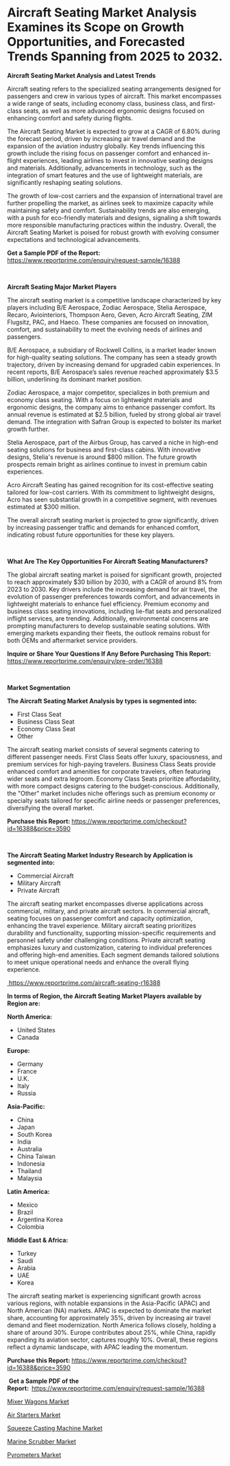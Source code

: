 <p><h1>Aircraft Seating Market Analysis Examines its Scope on Growth Opportunities, and Forecasted Trends Spanning from 2025 to 2032.</h1></p><p><strong>Aircraft Seating Market Analysis and Latest Trends</strong></p>
<p><p>Aircraft seating refers to the specialized seating arrangements designed for passengers and crew in various types of aircraft. This market encompasses a wide range of seats, including economy class, business class, and first-class seats, as well as more advanced ergonomic designs focused on enhancing comfort and safety during flights.</p><p>The Aircraft Seating Market is expected to grow at a CAGR of 6.80% during the forecast period, driven by increasing air travel demand and the expansion of the aviation industry globally. Key trends influencing this growth include the rising focus on passenger comfort and enhanced in-flight experiences, leading airlines to invest in innovative seating designs and materials. Additionally, advancements in technology, such as the integration of smart features and the use of lightweight materials, are significantly reshaping seating solutions.</p><p>The growth of low-cost carriers and the expansion of international travel are further propelling the market, as airlines seek to maximize capacity while maintaining safety and comfort. Sustainability trends are also emerging, with a push for eco-friendly materials and designs, signaling a shift towards more responsible manufacturing practices within the industry. Overall, the Aircraft Seating Market is poised for robust growth with evolving consumer expectations and technological advancements.</p></p>
<p><strong>Get a Sample PDF of the Report:&nbsp;</strong> <a href="https://www.reportprime.com/enquiry/request-sample/16388?utm_campaign=3444&utm_medium=2&utm_source=Github&utm_content=ia&utm_term=17032025&utm_id=aircraft-seating">https://www.reportprime.com/enquiry/request-sample/16388</a></p>
<p>&nbsp;</p>
<p><strong>Aircraft Seating Major Market Players</strong></p>
<p><p>The aircraft seating market is a competitive landscape characterized by key players including B/E Aerospace, Zodiac Aerospace, Stelia Aerospace, Recaro, Aviointeriors, Thompson Aero, Geven, Acro Aircraft Seating, ZIM Flugsitz, PAC, and Haeco. These companies are focused on innovation, comfort, and sustainability to meet the evolving needs of airlines and passengers.</p><p>B/E Aerospace, a subsidiary of Rockwell Collins, is a market leader known for high-quality seating solutions. The company has seen a steady growth trajectory, driven by increasing demand for upgraded cabin experiences. In recent reports, B/E Aerospace’s sales revenue reached approximately $3.5 billion, underlining its dominant market position.</p><p>Zodiac Aerospace, a major competitor, specializes in both premium and economy class seating. With a focus on lightweight materials and ergonomic designs, the company aims to enhance passenger comfort. Its annual revenue is estimated at $2.5 billion, fueled by strong global air travel demand. The integration with Safran Group is expected to bolster its market growth further.</p><p>Stelia Aerospace, part of the Airbus Group, has carved a niche in high-end seating solutions for business and first-class cabins. With innovative designs, Stelia's revenue is around $800 million. The future growth prospects remain bright as airlines continue to invest in premium cabin experiences.</p><p>Acro Aircraft Seating has gained recognition for its cost-effective seating tailored for low-cost carriers. With its commitment to lightweight designs, Acro has seen substantial growth in a competitive segment, with revenues estimated at $300 million.</p><p>The overall aircraft seating market is projected to grow significantly, driven by increasing passenger traffic and demands for enhanced comfort, indicating robust future opportunities for these key players.</p></p>
<p>&nbsp;</p>
<p><strong>What Are The Key Opportunities For Aircraft Seating Manufacturers?</strong></p>
<p><p>The global aircraft seating market is poised for significant growth, projected to reach approximately $30 billion by 2030, with a CAGR of around 8% from 2023 to 2030. Key drivers include the increasing demand for air travel, the evolution of passenger preferences towards comfort, and advancements in lightweight materials to enhance fuel efficiency. Premium economy and business class seating innovations, including lie-flat seats and personalized inflight services, are trending. Additionally, environmental concerns are prompting manufacturers to develop sustainable seating solutions. With emerging markets expanding their fleets, the outlook remains robust for both OEMs and aftermarket service providers.</p></p>
<p><strong>Inquire or Share Your Questions If Any Before Purchasing This Report:</strong> <a href="https://www.reportprime.com/enquiry/pre-order/16388?utm_campaign=3444&utm_medium=2&utm_source=Github&utm_content=ia&utm_term=17032025&utm_id=aircraft-seating">https://www.reportprime.com/enquiry/pre-order/16388</a></p>
<p>&nbsp;</p>
<p><strong>Market Segmentation</strong></p>
<p><strong>The Aircraft Seating Market Analysis by types is segmented into:</strong></p>
<p><ul><li>First Class Seat</li><li>Business Class Seat</li><li>Economy Class Seat</li><li>Other</li></ul></p>
<p><p>The aircraft seating market consists of several segments catering to different passenger needs. First Class Seats offer luxury, spaciousness, and premium services for high-paying travelers. Business Class Seats provide enhanced comfort and amenities for corporate travelers, often featuring wider seats and extra legroom. Economy Class Seats prioritize affordability, with more compact designs catering to the budget-conscious. Additionally, the "Other" market includes niche offerings such as premium economy or specialty seats tailored for specific airline needs or passenger preferences, diversifying the overall market.</p></p>
<p><strong>Purchase this Report:&nbsp;</strong><a href="https://www.reportprime.com/checkout?id=16388&price=3590&utm_campaign=3444&utm_medium=2&utm_source=Github&utm_content=ia&utm_term=17032025&utm_id=aircraft-seating">https://www.reportprime.com/checkout?id=16388&price=3590</a></p>
<p>&nbsp;</p>
<p><strong>The Aircraft Seating Market Industry Research by Application is segmented into:</strong></p>
<p><ul><li>Commercial Aircraft</li><li>Military Aircraft</li><li>Private Aircraft</li></ul></p>
<p><p>The aircraft seating market encompasses diverse applications across commercial, military, and private aircraft sectors. In commercial aircraft, seating focuses on passenger comfort and capacity optimization, enhancing the travel experience. Military aircraft seating prioritizes durability and functionality, supporting mission-specific requirements and personnel safety under challenging conditions. Private aircraft seating emphasizes luxury and customization, catering to individual preferences and offering high-end amenities. Each segment demands tailored solutions to meet unique operational needs and enhance the overall flying experience.</p></p>
<p><a href="https://www.reportprime.com/aircraft-seating-r16388?utm_campaign=3444&utm_medium=2&utm_source=Github&utm_content=ia&utm_term=17032025&utm_id=aircraft-seating">&nbsp;https://www.reportprime.com/aircraft-seating-r16388</a></p>
<p><strong>In terms of Region, the Aircraft Seating Market Players available by Region are:</strong></p>
<p>
    <p> <strong> North America: </strong>
        <ul>
            <li>United States</li>
            <li>Canada</li>
        </ul>
        </p> 
    <p> <strong> Europe: </strong>
        <ul>
            <li>Germany</li>
            <li>France</li>
            <li>U.K.</li>
            <li>Italy</li>
            <li>Russia</li>
        </ul>
        </p> 
    <p> <strong> Asia-Pacific: </strong>
        <ul>
            <li>China</li>
            <li>Japan</li>
            <li>South Korea</li>
            <li>India</li>
            <li>Australia</li>
            <li>China Taiwan</li>
            <li>Indonesia</li>
            <li>Thailand</li>
            <li>Malaysia</li>
        </ul>
        </p> 
    <p> <strong> Latin America: </strong>
        <ul>
            <li>Mexico</li>
            <li>Brazil</li>
            <li>Argentina Korea</li>
            <li>Colombia</li>
        </ul>
        </p> 
    <p> <strong> Middle East & Africa: </strong>
        <ul>
            <li>Turkey</li>
            <li>Saudi</li>
            <li>Arabia</li>
            <li>UAE</li>
            <li>Korea</li>
        </ul>
    </p>
    </p>
<p><p>The aircraft seating market is experiencing significant growth across various regions, with notable expansions in the Asia-Pacific (APAC) and North American (NA) markets. APAC is expected to dominate the market share, accounting for approximately 35%, driven by increasing air travel demand and fleet modernization. North America follows closely, holding a share of around 30%. Europe contributes about 25%, while China, rapidly expanding its aviation sector, captures roughly 10%. Overall, these regions reflect a dynamic landscape, with APAC leading the momentum.</p></p>
<p><strong>Purchase this Report: </strong><a href="https://www.reportprime.com/checkout?id=16388&price=3590&utm_campaign=3444&utm_medium=2&utm_source=Github&utm_content=ia&utm_term=17032025&utm_id=aircraft-seating">https://www.reportprime.com/checkout?id=16388&price=3590</a></p>
<p>&nbsp;<strong>Get a Sample PDF of the Report:&nbsp;&nbsp;</strong><a href="https://www.reportprime.com/enquiry/request-sample/16388?utm_campaign=3444&utm_medium=2&utm_source=Github&utm_content=ia&utm_term=17032025&utm_id=aircraft-seating">https://www.reportprime.com/enquiry/request-sample/16388</a></p>
<p><strong></strong></p>
<p><p><a href="https://www.linkedin.com/pulse/key-trends-fueling-mixer-wagons-market-growth-from-2025-2032-1p0ee?utm_campaign=3444&utm_medium=2&utm_source=Github&utm_content=ia&utm_term=17032025&utm_id=aircraft-seating">Mixer Wagons Market</a></p><p><a href="https://www.linkedin.com/pulse/in-depth-analysis-global-air-starters-market-size-from-blblc?utm_campaign=3444&utm_medium=2&utm_source=Github&utm_content=ia&utm_term=17032025&utm_id=aircraft-seating">Air Starters Market</a></p><p><a href="https://www.linkedin.com/pulse/squeeze-casting-machine-market-report-competitive-insights-kgc2c?utm_campaign=3444&utm_medium=2&utm_source=Github&utm_content=ia&utm_term=17032025&utm_id=aircraft-seating">Squeeze Casting Machine Market</a></p><p><a href="https://www.linkedin.com/pulse/marine-scrubber-market-in-depth-report-size-share-strong-cagr-fknde?utm_campaign=3444&utm_medium=2&utm_source=Github&utm_content=ia&utm_term=17032025&utm_id=aircraft-seating">Marine Scrubber Market</a></p><p><a href="https://www.linkedin.com/pulse/navigating-global-pyrometers-market-from-trends-strategy-2025-1xppc?utm_campaign=3444&utm_medium=2&utm_source=Github&utm_content=ia&utm_term=17032025&utm_id=aircraft-seating">Pyrometers Market</a></p></p>